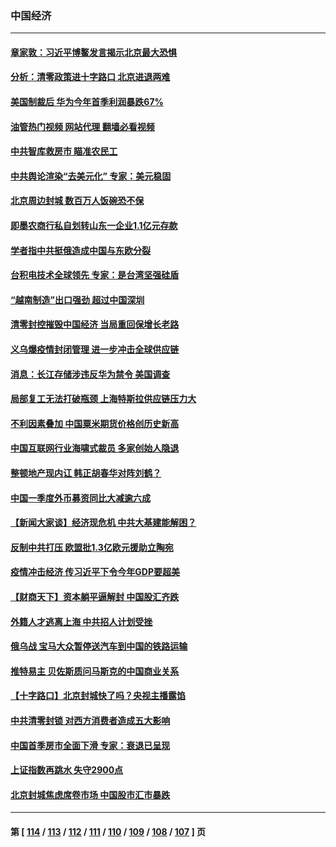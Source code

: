 ### 中国经济
---
#### [章家敦：习近平博鳌发言揭示北京最大恐惧](../../pages/ncid283/n13722777.md?04290845) 
#### [分析：清零政策进十字路口 北京进退两难](../../pages/ncid283/n13722760.md?04290845) 
#### [美国制裁后 华为今年首季利润暴跌67%](../../pages/ncid283/n13722751.md?04290845) 
#### [油管热门视频 网站代理 翻墙必看视频](http://209.222.30.114:81/youtube.html?04290845)
#### [中共智库救房市 瞄准农民工](../../pages/ncid283/n13722658.md?04290845) 
#### [中共舆论渲染“去美元化” 专家：美元稳固](../../pages/ncid283/n13722637.md?04290845) 
#### [北京周边封城 数百万人饭碗恐不保](../../pages/ncid283/n13722560.md?04290845) 
#### [即墨农商行私自划转山东一企业1.1亿元存款](../../pages/ncid283/n13722357.md?04290845) 
#### [学者指中共挺俄造成中国与东欧分裂](../../pages/ncid283/n13722249.md?04290845) 
#### [台积电技术全球领先 专家：是台湾坚强硅盾](../../pages/ncid283/n13722234.md?04290845) 
#### [“越南制造”出口强劲 超过中国深圳](../../pages/ncid283/n13722236.md?04290845) 
#### [清零封控摧毁中国经济 当局重回保增长老路](../../pages/ncid283/n13721951.md?04290845) 
#### [义乌爆疫情封闭管理 进一步冲击全球供应链](../../pages/ncid283/n13721924.md?04290845) 
#### [消息：长江存储涉违反华为禁令 美国调查](../../pages/ncid283/n13721928.md?04290845) 
#### [局部复工无法打破瓶颈 上海特斯拉供应链压力大](../../pages/ncid283/n13721889.md?04290845) 
#### [不利因素叠加 中国粟米期货价格创历史新高](../../pages/ncid283/n13721886.md?04290845) 
#### [中国互联网行业海啸式裁员 多家创始人隐退](../../pages/ncid283/n13721870.md?04290845) 
#### [整顿地产现内讧 韩正胡春华对阵刘鹤？](../../pages/ncid283/n13721863.md?04290845) 
#### [中国一季度外币募资同比大减逾六成](../../pages/ncid283/n13721868.md?04290845) 
#### [【新闻大家谈】经济现危机 中共大基建能解困？](../../pages/ncid283/n13721784.md?04290845) 
#### [反制中共打压 欧盟批1.3亿欧元援助立陶宛](../../pages/ncid283/n13721708.md?04290845) 
#### [疫情冲击经济 传习近平下令今年GDP要超美](../../pages/ncid283/n13721445.md?04290845) 
#### [【财商天下】资本躺平逼解封 中国股汇齐跌](../../pages/ncid283/n13721272.md?04290845) 
#### [外籍人才逃离上海 中共招人计划受挫](../../pages/ncid283/n13721184.md?04290845) 
#### [俄乌战 宝马大众暂停送汽车到中国的铁路运输](../../pages/ncid283/n13721133.md?04290845) 
#### [推特易主 贝佐斯质问马斯克的中国商业关系](../../pages/ncid283/n13721162.md?04290845) 
#### [【十字路口】北京封城快了吗？央视主播露馅](../../pages/ncid283/n13721080.md?04290845) 
#### [中共清零封锁 对西方消费者造成五大影响](../../pages/ncid283/n13721086.md?04290845) 
#### [中国首季房市全面下滑 专家：衰退已呈现](../../pages/ncid283/n13720590.md?04290845) 
#### [上证指数再跳水 失守2900点](../../pages/ncid283/n13720935.md?04290845) 
#### [北京封城焦虑席卷市场 中国股市汇市暴跌](../../pages/ncid283/n13720464.md?04290845) 

---
#### 第 [ [114](./114.md?04290845) / [113](./113.md?04290845) / [112](./112.md?04290845) / [111](./111.md?04290845) / [110](./110.md?04290845) / [109](./109.md?04290845) / [108](./108.md?04290845) / [107](./107.md?04290845) ] 页
